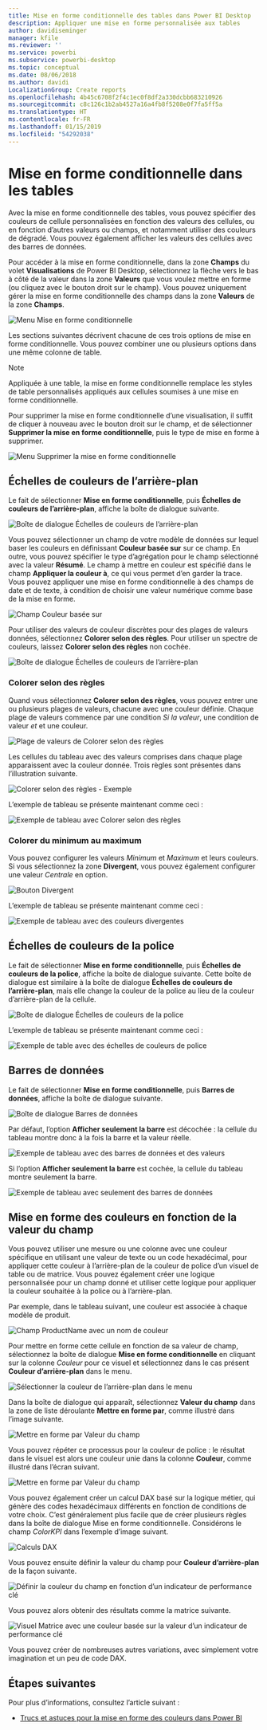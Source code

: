 ```yaml
---
title: Mise en forme conditionnelle des tables dans Power BI Desktop
description: Appliquer une mise en forme personnalisée aux tables
author: davidiseminger
manager: kfile
ms.reviewer: ''
ms.service: powerbi
ms.subservice: powerbi-desktop
ms.topic: conceptual
ms.date: 08/06/2018
ms.author: davidi
LocalizationGroup: Create reports
ms.openlocfilehash: 4b45c6708f2f4c1ec0f8df2a330dcbb683210926
ms.sourcegitcommit: c8c126c1b2ab4527a16a4fb8f5208e0f7fa5ff5a
ms.translationtype: HT
ms.contentlocale: fr-FR
ms.lasthandoff: 01/15/2019
ms.locfileid: "54292038"
---
```

# <a name="conditional-formatting-in-tables"></a>Mise en forme conditionnelle dans les tables 
Avec la mise en forme conditionnelle des tables, vous pouvez spécifier des couleurs de cellule personnalisées en fonction des valeurs des cellules, ou en fonction d’autres valeurs ou champs, et notamment utiliser des couleurs de dégradé. Vous pouvez également afficher les valeurs des cellules avec des barres de données. 

Pour accéder à la mise en forme conditionnelle, dans la zone **Champs** du volet **Visualisations** de Power BI Desktop, sélectionnez la flèche vers le bas à côté de la valeur dans la zone **Valeurs** que vous voulez mettre en forme (ou cliquez avec le bouton droit sur le champ). Vous pouvez uniquement gérer la mise en forme conditionnelle des champs dans la zone **Valeurs** de la zone **Champs**.

![Menu Mise en forme conditionnelle](media/desktop-conditional-table-formatting/table-formatting-0-popup-menu.png)

Les sections suivantes décrivent chacune de ces trois options de mise en forme conditionnelle. Vous pouvez combiner une ou plusieurs options dans une même colonne de table.

> [!NOTE]
> Appliquée à une table, la mise en forme conditionnelle remplace les styles de table personnalisés appliqués aux cellules soumises à une mise en forme conditionnelle.

Pour supprimer la mise en forme conditionnelle d’une visualisation, il suffit de cliquer à nouveau avec le bouton droit sur le champ, et de sélectionner **Supprimer la mise en forme conditionnelle**, puis le type de mise en forme à supprimer.

![Menu Supprimer la mise en forme conditionnelle](media/desktop-conditional-table-formatting/table-formatting-1-remove.png)

## <a name="background-color-scales"></a>Échelles de couleurs de l’arrière-plan

Le fait de sélectionner **Mise en forme conditionnelle**, puis **Échelles de couleurs de l’arrière-plan**, affiche la boîte de dialogue suivante.

![Boîte de dialogue Échelles de couleurs de l’arrière-plan](media/desktop-conditional-table-formatting/table-formatting-1-default-dialog.png)

Vous pouvez sélectionner un champ de votre modèle de données sur lequel baser les couleurs en définissant **Couleur basée sur** sur ce champ. En outre, vous pouvez spécifier le type d’agrégation pour le champ sélectionné avec la valeur **Résumé**. Le champ à mettre en couleur est spécifié dans le champ **Appliquer la couleur à**, ce qui vous permet d’en garder la trace. Vous pouvez appliquer une mise en forme conditionnelle à des champs de date et de texte, à condition de choisir une valeur numérique comme base de la mise en forme.

![Champ Couleur basée sur](media/desktop-conditional-table-formatting/table-formatting-1-apply-color-to.png)

Pour utiliser des valeurs de couleur discrètes pour des plages de valeurs données, sélectionnez **Colorer selon des règles**. Pour utiliser un spectre de couleurs, laissez **Colorer selon des règles** non cochée. 

![Boîte de dialogue Échelles de couleurs de l’arrière-plan](media/desktop-conditional-table-formatting/table-formatting-1-color-by-rules-dialog.png)

### <a name="color-by-rules"></a>Colorer selon des règles

Quand vous sélectionnez **Colorer selon des règles**, vous pouvez entrer une ou plusieurs plages de valeurs, chacune avec une couleur définie.  Chaque plage de valeurs commence par une condition *Si la valeur*, une condition de valeur *et* et une couleur.

![Plage de valeurs de Colorer selon des règles](media/desktop-conditional-table-formatting/table-formatting-1-color-by-rules-if-value.png)

Les cellules du tableau avec des valeurs comprises dans chaque plage apparaissent avec la couleur donnée. Trois règles sont présentes dans l’illustration suivante.

![Colorer selon des règles - Exemple](media/desktop-conditional-table-formatting/table-formatting-1-color-by-rules.png)

L’exemple de tableau se présente maintenant comme ceci :

![Exemple de tableau avec Colorer selon des règles](media/desktop-conditional-table-formatting/table-formatting-1-color-by-rules-table.png)


### <a name="color-minimum-to-maximum"></a>Colorer du minimum au maximum

Vous pouvez configurer les valeurs *Minimum* et *Maximum* et leurs couleurs. Si vous sélectionnez la zone **Divergent**, vous pouvez également configurer une valeur *Centrale* en option.

![Bouton Divergent](media/desktop-conditional-table-formatting/table-formatting-1-diverging.png)

L’exemple de tableau se présente maintenant comme ceci :

![Exemple de tableau avec des couleurs divergentes](media/desktop-conditional-table-formatting/table-formatting-1-diverging-table.png)

## <a name="font-color-scales"></a>Échelles de couleurs de la police

Le fait de sélectionner **Mise en forme conditionnelle**, puis **Échelles de couleurs de la police**, affiche la boîte de dialogue suivante. Cette boîte de dialogue est similaire à la boîte de dialogue **Échelles de couleurs de l’arrière-plan**, mais elle change la couleur de la police au lieu de la couleur d’arrière-plan de la cellule.

![Boîte de dialogue Échelles de couleurs de la police](media/desktop-conditional-table-formatting/table-formatting-2-diverging.png)

L’exemple de tableau se présente maintenant comme ceci :

![Exemple de table avec des échelles de couleurs de police](media/desktop-conditional-table-formatting/table-formatting-2-table.png)

## <a name="data-bars"></a>Barres de données

Le fait de sélectionner **Mise en forme conditionnelle**, puis **Barres de données**, affiche la boîte de dialogue suivante. 

![Boîte de dialogue Barres de données](media/desktop-conditional-table-formatting/table-formatting-3-default.png)

Par défaut, l’option **Afficher seulement la barre** est décochée : la cellule du tableau montre donc à la fois la barre et la valeur réelle.

![Exemple de tableau avec des barres de données et des valeurs](media/desktop-conditional-table-formatting/table-formatting-3-default-table.png)

Si l’option **Afficher seulement la barre** est cochée, la cellule du tableau montre seulement la barre.

![Exemple de tableau avec seulement des barres de données](media/desktop-conditional-table-formatting/table-formatting-3-default-table-bars.png)

## <a name="color-formatting-by-field-value"></a>Mise en forme des couleurs en fonction de la valeur du champ

Vous pouvez utiliser une mesure ou une colonne avec une couleur spécifique en utilisant une valeur de texte ou un code hexadécimal, pour appliquer cette couleur à l’arrière-plan de la couleur de police d’un visuel de table ou de matrice. Vous pouvez également créer une logique personnalisée pour un champ donné et utiliser cette logique pour appliquer la couleur souhaitée à la police ou à l’arrière-plan.

Par exemple, dans le tableau suivant, une couleur est associée à chaque modèle de produit. 

![Champ ProductName avec un nom de couleur](media/desktop-conditional-table-formatting/conditional-table-formatting_01.png)

Pour mettre en forme cette cellule en fonction de sa valeur de champ, sélectionnez la boîte de dialogue **Mise en forme conditionnelle** en cliquant sur la colonne *Couleur* pour ce visuel et sélectionnez dans le cas présent **Couleur d’arrière-plan**  dans le menu. 

![Sélectionner la couleur de l’arrière-plan dans le menu](media/desktop-conditional-table-formatting/conditional-table-formatting_02.png)

Dans la boîte de dialogue qui apparaît, sélectionnez **Valeur du champ** dans la zone de liste déroulante **Mettre en forme par**, comme illustré dans l’image suivante.

![Mettre en forme par Valeur du champ](media/desktop-conditional-table-formatting/conditional-table-formatting_03.png)

Vous pouvez répéter ce processus pour la couleur de police : le résultat dans le visuel est alors une couleur unie dans la colonne **Couleur**, comme illustré dans l’écran suivant.

![Mettre en forme par Valeur du champ](media/desktop-conditional-table-formatting/conditional-table-formatting_04.png)

Vous pouvez également créer un calcul DAX basé sur la logique métier, qui génère des codes hexadécimaux différents en fonction de conditions de votre choix. C’est généralement plus facile que de créer plusieurs règles dans la boîte de dialogue Mise en forme conditionnelle. Considérons le champ *ColorKPI* dans l’exemple d’image suivant.

![Calculs DAX](media/desktop-conditional-table-formatting/conditional-table-formatting_05.png)

Vous pouvez ensuite définir la valeur du champ pour **Couleur d’arrière-plan** de la façon suivante.

![Définir la couleur du champ en fonction d’un indicateur de performance clé](media/desktop-conditional-table-formatting/conditional-table-formatting_06.png)

Vous pouvez alors obtenir des résultats comme la matrice suivante.

![Visuel Matrice avec une couleur basée sur la valeur d’un indicateur de performance clé](media/desktop-conditional-table-formatting/conditional-table-formatting_07.png)

Vous pouvez créer de nombreuses autres variations, avec simplement votre imagination et un peu de code DAX.

## <a name="next-steps"></a>Étapes suivantes
Pour plus d’informations, consultez l’article suivant :  

* [Trucs et astuces pour la mise en forme des couleurs dans Power BI](visuals/service-tips-and-tricks-for-color-formatting.md)  

